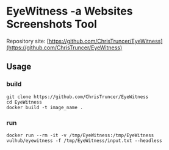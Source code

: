 # EyeWitness -a Websites Screenshots Tool
Repository site: [https://github.com/ChrisTruncer/EyeWitness](https://github.com/ChrisTruncer/EyeWitness)

## Usage 

### build
```
git clone https://github.com/ChrisTruncer/EyeWitness
cd EyeWitness
docker build -t image_name .
```

### run
```
docker run --rm -it -v /tmp/EyeWitness:/tmp/EyeWitness vulhub/eyewitness -f /tmp/EyeWitness/input.txt --headless
```
